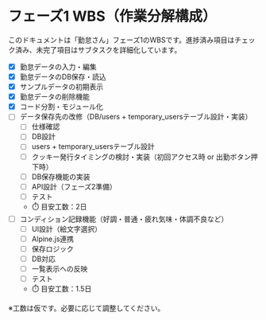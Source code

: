 # フェーズ1 WBS（作業分解構成）

このドキュメントは「勤怠さん」フェーズ1のWBSです。進捗済み項目はチェック済み、未完了項目はサブタスクを詳細化しています。

- [x] 勤怠データの入力・編集
- [x] 勤怠データのDB保存・読込
- [x] サンプルデータの初期表示
- [x] 勤怠データの削除機能
- [x] コード分割・モジュール化
- [ ] データ保存先の改修（DB/users + temporary_usersテーブル設計・実装）
  - [ ] 仕様確認
  - [ ] DB設計
  - [ ] users + temporary_usersテーブル設計
  - [ ] クッキー発行タイミングの検討・実装（初回アクセス時 or 出勤ボタン押下時）
  - [ ] DB保存機能の実装
  - [ ] API設計（フェーズ2準備）
  - [ ] テスト
  - ⏱️ 目安工数：2日
- [ ] コンディション記録機能（好調・普通・疲れ気味・体調不良など）
  - [ ] UI設計（絵文字選択）
  - [ ] Alpine.js連携
  - [ ] 保存ロジック
  - [ ] DB対応
  - [ ] 一覧表示への反映
  - [ ] テスト
  - ⏱️ 目安工数：1.5日

※工数は仮です。必要に応じて調整してください。
